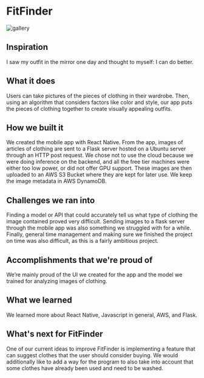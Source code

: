 # FitFinder

![gallery](https://user-images.githubusercontent.com/30065475/210120322-6d63bf88-c449-4fc5-b7d3-1f3ffae0b6f6.jpg)

## Inspiration

I saw my outfit in the mirror one day and thought to myself: I can do better.

## What it does

Users can take pictures of the pieces of clothing in their wardrobe. Then, using an algorithm that considers factors like color and style, our app puts the pieces of clothing together to create visually appealing outfits.

## How we built it

We created the mobile app with React Native. From the app, images of articles of clothing are sent to a Flask server hosted on a Ubuntu server through an HTTP post request. We chose not to use the cloud because we were doing inference on the backend, and all the free tier machines were either too low power, or did not offer GPU support. These images are then uploaded to an AWS S3 Bucket where they are kept for later use. We keep the image metadata in AWS DynamoDB.

## Challenges we ran into

Finding a model or API that could accurately tell us what type of clothing the image contained proved very difficult. Sending images to a flask server through the mobile app was also something we struggled with for a while. Finally, general time management and making sure we finished the project on time was also difficult, as this is a fairly ambitious project.

## Accomplishments that we're proud of

We’re mainly proud of the UI we created for the app and the model we trained for analyzing images of clothing.

## What we learned

We learned more about React Native, Javascript in general, AWS, and Flask.

## What's next for FitFinder

One of our current ideas to improve FitFinder is implementing a feature that can suggest clothes that the user should consider buying. We would additionally like to add a way for the program to also take into account that some clothes have already been used and need to be washed.
